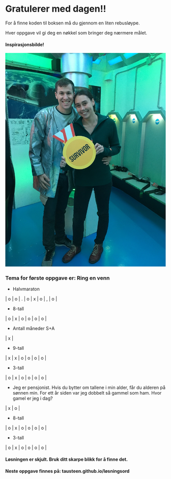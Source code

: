 # Gratulerer med dagen!!

For å finne koden til boksen må du gjennom en liten rebusløype.

Hver oppgave vil gi deg en nøkkel som bringer deg nærmere målet.

#### Inspirasjonsbilde!

![img](escape.JPG)

### Tema for første oppgave er: Ring en venn

- Halvmaraton

| o | o | . | o | x | o | , | o |

- 8-tall

| o | x | o | o | o | o | 

- Antall måneder S+A

| x |

- 9-tall

| x | x | o | o | o | o | 

- 3-tall

| o | x | o | o | o | o | 

- Jeg er pensjonist. Hvis du bytter om tallene i min alder, får du alderen på sønnen min. For ett år siden var jeg dobbelt så gammel som ham. Hvor gamel er jeg i dag?

| x | o | 

- 8-tall

| o | x | o | o | o | o | 

- 3-tall

| o | x | o | o | o | o | 

#### Løsningen er skjult. Bruk ditt skarpe blikk for å finne det.

#### Neste oppgave finnes på: tausteen.github.io/løsningsord

